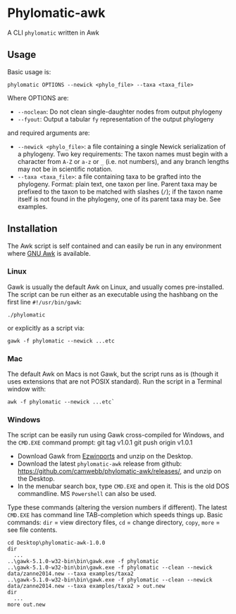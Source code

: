 # Phylomatic-awk

A CLI `phylomatic` written in Awk

## Usage

Basic usage is:

    phylomatic OPTIONS --newick <phylo_file> --taxa <taxa_file>

Where OPTIONS are:

 * `--noclean`: Do not clean single-daughter nodes from output phylogeny
 * `--fyout`: Output a tabular `fy` representation of the output phylogeny

and required arguments are:

 * `--newick <phylo_file>`: a file containing a single Newick
     serialization of a phylogeny. Two key requirements: The taxon
     names must begin with a character from `A-Z` or `a-z` or `_`
     (i.e. not numbers), and any branch lengths may not be in
     scientific notation.
 * `--taxa <taxa_file>`: a file containing taxa to be grafted into the
     phylogeny. Format: plain text, one taxon per line. Parent taxa
     may be prefixed to the taxon to be matched with slashes (`/`); if
     the taxon name itself is not found in the phylogeny, one of its
     parent taxa may be. See examples.

## Installation

The Awk script is self contained and can easily be run in any
environment where [GNU Awk](https://www.gnu.org/software/gawk/) is
available.

### Linux

Gawk is usually the default Awk on Linux, and usually comes
pre-installed.  The script can be run either as an executable using
the hashbang on the first line `#!/usr/bin/gawk`:

    ./phylomatic

or explicitly as a script via: 

    gawk -f phylomatic --newick ...etc

### Mac

The default Awk on Macs is not Gawk, but the script runs as is (though
it uses extensions that are not POSIX standard). Run the script in a
Terminal window with: 

    awk -f phylomatic --newick ...etc`

### Windows

The script can be easily run using Gawk cross-compiled for Windows,
and the `CMD.EXE` command prompt:
git tag v1.0.1
git push origin v1.0.1
 * Download Gawk from
   [Ezwinports](https://sourceforge.net/projects/ezwinports/files/) and unzip
   on the Desktop.
 * Download the latest `phylomatic-awk` release from github:
   <https://github.com/camwebb/phylomatic-awk/releases/>, and unzip on
   the Desktop.
 * In the menubar search box, type `CMD.EXE` and open it. This is the old
   DOS commandline. MS `Powershell` can also be used.

Type these commands (altering the version numbers if different). The
latest `CMD.EXE` has command line TAB-completion which speeds things
up. Basic commands: `dir` = view directory files, `cd` = change
directory, `copy`, `more` = see file contents.

    cd Desktop\phylomatic-awk-1.0.0
    dir
      ...
    ..\gawk-5.1.0-w32-bin\bin\gawk.exe -f phylomatic
    ..\gawk-5.1.0-w32-bin\bin\gawk.exe -f phylomatic --clean --newick data/zanne2014.new --taxa examples/taxa2
    ..\gawk-5.1.0-w32-bin\bin\gawk.exe -f phylomatic --clean --newick data/zanne2014.new --taxa examples/taxa2 > out.new
    dir
      ...
    more out.new

